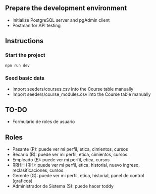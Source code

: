 ## Prepare the development environment

- Initialize PostgreSQL server and pgAdmin client
- Postman for API testing

## Instructions

### Start the project

```bash
npm run dev
```

### Seed basic data

- Import seeders/courses.csv into the Course table manually
- Import seeders/course_modules.csv into the Course table manually

##

## TO-DO

- Formulario de roles de usuario

## Roles

- Pasante (P): puede ver mi perfil, etica, cimientos, cursos
- Becario (B): puede ver mi perfil, etica, cimientos, cursos
- Empleado (E): puede ver mi perfil, etica, cursos
- RRHH (RH): puede ver mi perfil, etica, historial, nuevo ingreso, reclasificaciones, cursos
- Gerente (G): puede ver mi perfil, etica, historial, panel de control (graficos)
- Administrador de Sistema (S): puede hacer toddy
